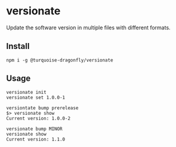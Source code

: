 # versionate
Update the software version in multiple files with different formats.

## Install
`npm i -g @turquoise-dragonfly/versionate`

## Usage
```
versionate init
versionate set 1.0.0-1

versiontate bump prerelease
$> versionate show
Current version: 1.0.0-2

versionate bump MINOR
versionate show
Current version: 1.1.0
```
